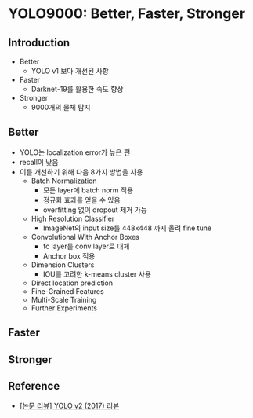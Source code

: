 # YOLO9000: Better, Faster, Stronger
## Introduction
- Better
    - YOLO v1 보다 개선된 사항
- Faster
    - Darknet-19를 활용한 속도 향상
- Stronger
    - 9000개의 물체 탐지

## Better
- YOLO는 localization error가 높은 편
- recall이 낮음
- 이를 개선하기 위해 다음 8가지 방법을 사용
    - Batch Normalization
        - 모든 layer에 batch norm 적용
        - 정규화 효과를 얻을 수 있음
        - overfitting 없이 dropout 제거 가능
    - High Resolution Classifier
        - ImageNet의 input size를 448x448 까지 올려 fine tune
    - Convolutional With Anchor Boxes
        - fc layer를 conv layer로 대체
        - Anchor box 적용
    - Dimension Clusters
        - IOU를 고려한 k-means cluster 사용
    - Direct location prediction
    - Fine-Grained Features
    - Multi-Scale Training
    - Further Experiments

## Faster

## Stronger

## Reference
- [[논문 리뷰] YOLO v2 (2017) 리뷰](https://deep-learning-study.tistory.com/433)